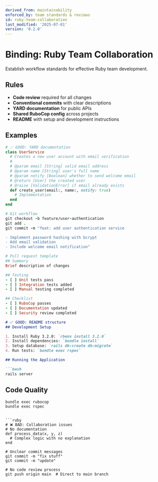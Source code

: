 ```yaml
---
derived_from: maintainability
enforced_by: team standards & reviews
id: ruby-team-collaboration
last_modified: '2025-07-01'
version: '0.2.0'
---
```

# Binding: Ruby Team Collaboration

Establish workflow standards for effective Ruby team development.

## Rules

- **Code review** required for all changes
- **Conventional commits** with clear descriptions
- **YARD documentation** for public APIs
- **Shared RuboCop config** across projects
- **README** with setup and development instructions

## Examples

```ruby
# ✅ GOOD: YARD documentation
class UserService
  # Creates a new user account with email verification
  #
  # @param email [String] valid email address
  # @param name [String] user's full name
  # @param notify [Boolean] whether to send welcome email
  # @return [User] the created user
  # @raise [ValidationError] if email already exists
  def create_user(email:, name:, notify: true)
    # Implementation
  end
end

# Git workflow
git checkout -b feature/user-authentication
git add .
git commit -m "feat: add user authentication service

- Implement password hashing with bcrypt
- Add email validation
- Include welcome email notification"

# Pull request template
## Summary
Brief description of changes

## Testing
- [ ] Unit tests pass
- [ ] Integration tests added
- [ ] Manual testing completed

## Checklist
- [ ] RuboCop passes
- [ ] Documentation updated
- [ ] Security review completed
```

```markdown
# ✅ GOOD: README structure
## Development Setup

1. Install Ruby 3.2.0: `rbenv install 3.2.0`
2. Install dependencies: `bundle install`
3. Setup database: `rails db:create db:migrate`
4. Run tests: `bundle exec rspec`

## Running the Application

```bash
rails server
```

## Code Quality

```bash
bundle exec rubocop
bundle exec rspec
```
```

```ruby
# ❌ BAD: Collaboration issues
# No documentation
def process_data(x, y, z)
  # Complex logic with no explanation
end

# Unclear commit messages
git commit -m "fix stuff"
git commit -m "update"

# No code review process
git push origin main  # Direct to main branch
```
